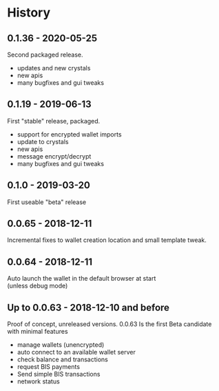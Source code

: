 # History

## 0.1.36 - 2020-05-25

Second packaged release.
- updates and new crystals
- new apis
- many bugfixes and gui tweaks

## 0.1.19 - 2019-06-13

First "stable" release, packaged. 
- support for encrypted wallet imports
- update to crystals
- new apis
- message encrypt/decrypt
- many bugfixes and gui tweaks

## 0.1.0 - 2019-03-20

First useable "beta" release 

## 0.0.65 - 2018-12-11

Incremental fixes to wallet creation location and small template tweak.

## 0.0.64 - 2018-12-11

Auto launch the wallet in the default browser at start  
(unless debug mode)

## Up to 0.0.63 - 2018-12-10 and before

Proof of concept, unreleased versions.
0.0.63 Is the first Beta candidate with minimal features

- manage wallets (unencrypted)
- auto connect to an available wallet server
- check balance and transactions
- request BIS payments
- Send simple BIS transactions
- network status
